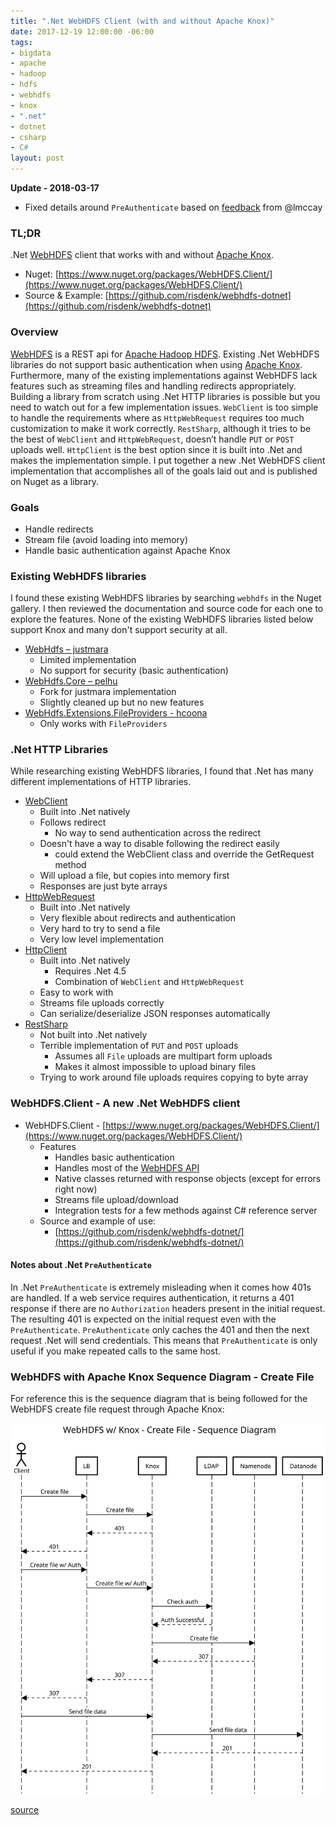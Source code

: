```yaml
---
title: ".Net WebHDFS Client (with and without Apache Knox)"
date: 2017-12-19 12:00:00 -06:00
tags:
- bigdata
- apache
- hadoop
- hdfs
- webhdfs
- knox
- ".net"
- dotnet
- csharp
- C#
layout: post
---
```


**Update - 2018-03-17**
* Fixed details around `PreAuthenticate` based on [feedback](https://twitter.com/lmccay/status/975030361439789056) from @lmccay

### TL;DR
.Net [WebHDFS](https://hadoop.apache.org/docs/current/hadoop-project-dist/hadoop-hdfs/WebHDFS.html) client that works with and without [Apache Knox](https://knox.apache.org).

* Nuget: [https://www.nuget.org/packages/WebHDFS.Client/](https://www.nuget.org/packages/WebHDFS.Client/)
* Source & Example: [https://github.com/risdenk/webhdfs-dotnet](https://github.com/risdenk/webhdfs-dotnet)

### Overview
[WebHDFS](https://hadoop.apache.org/docs/current/hadoop-project-dist/hadoop-hdfs/WebHDFS.html) is a REST api for [Apache Hadoop HDFS](https://hadoop.apache.org). Existing .Net WebHDFS libraries do not support basic authentication when using [Apache Knox](https://knox.apache.org/). Furthermore, many of the existing implementations against WebHDFS lack features such as streaming files and handling redirects appropriately. Building a library from scratch using .Net HTTP libraries is possible but you need to watch out for a few implementation issues. `WebClient` is too simple to handle the requirements where as `HttpWebRequest` requires too much customization to make it work correctly. `RestSharp`, although it tries to be the best of `WebClient` and `HttpWebRequest`, doesn’t handle `PUT` or `POST` uploads well. `HttpClient` is the best option since it is built into .Net and makes the implementation simple. I put together a new .Net WebHDFS client implementation that accomplishes all of the goals laid out and is published on Nuget as a library. 

### Goals
* Handle redirects
* Stream file (avoid loading into memory)
* Handle basic authentication against Apache Knox

### Existing WebHDFS libraries
I found these existing WebHDFS libraries by searching `webhdfs` in the Nuget gallery. I then reviewed the documentation and source code for each one to explore the features. None of the existing WebHDFS libraries listed below support Knox and many don't support security at all.

* [WebHdfs – justmara](https://www.nuget.org/packages/WebHdfs/)
    * Limited implementation
    * No support for security (basic authentication)
* [WebHdfs.Core – pelhu](https://www.nuget.org/packages/WebHdfs.Core/)
    * Fork for justmara implementation
    * Slightly cleaned up but no new features
* [WebHdfs.Extensions.FileProviders - hcoona](https://www.nuget.org/packages/WebHdfs.Extensions.FileProviders/)
    * Only works with `FileProviders`

### .Net HTTP Libraries
While researching existing WebHDFS libraries, I found that .Net has many different implementations of HTTP libraries. 

* [WebClient](https://msdn.microsoft.com/en-us/library/system.net.webclient.aspx)
    * Built into .Net natively
    * Follows redirect
        * No way to send authentication across the redirect
    * Doesn't have a way to disable following the redirect easily
        * could extend the WebClient class and override the GetRequest method
    * Will upload a file, but copies into memory first
    * Responses are just byte arrays
* [HttpWebRequest](https://msdn.microsoft.com/en-us/library/system.net.httpwebrequest.aspx)
    * Built into .Net natively
    * Very flexible about redirects and authentication
    * Very hard to try to send a file
    * Very low level implementation
* [HttpClient](https://msdn.microsoft.com/en-us/library/system.net.http.httpclient.aspx)
    * Built into .Net natively
        * Requires .Net 4.5
        * Combination of `WebClient` and `HttpWebRequest`
    * Easy to work with
    * Streams file uploads correctly
    * Can serialize/deserialize JSON responses automatically
* [RestSharp](http://restsharp.org/)
    * Not built into .Net natively
    * Terrible implementation of `PUT` and `POST` uploads
        * Assumes all `File` uploads are multipart form uploads
        * Makes it almost impossible to upload binary files
    * Trying to work around file uploads requires copying to byte array

### WebHDFS.Client - A new .Net WebHDFS client
* WebHDFS.Client - [https://www.nuget.org/packages/WebHDFS.Client/](https://www.nuget.org/packages/WebHDFS.Client/)
    * Features
        * Handles basic authentication
        * Handles most of the [WebHDFS API](https://hadoop.apache.org/docs/current/hadoop-project-dist/hadoop-hdfs/WebHDFS.html)
        * Native classes returned with response objects (except for errors right now)
        * Streams file upload/download
        * Integration tests for a few methods against C# reference server
    * Source and example of use:
        * [https://github.com/risdenk/webhdfs-dotnet/](https://github.com/risdenk/webhdfs-dotnet/)

#### Notes about .Net `PreAuthenticate`
In .Net `PreAuthenticate` is extremely misleading when it comes how 401s are handled. If a web service requires authentication, it returns a 401 response if there are no `Authorization` headers present in the initial request. The resulting 401 is expected on the initial request even with the `PreAuthenticate`. `PreAuthenticate` only caches the 401 and then the next request .Net will send credentials. This means that `PreAuthenticate` is only useful if you make repeated calls to the same host.

### WebHDFS with Apache Knox Sequence Diagram - Create File
For reference this is the sequence diagram that is being followed for the WebHDFS create file request through Apache Knox:

<img src="/images/posts/2017-12-19/webhdfs_knox_create_file_sequence_diagram.svg" />

[source](https://sequencediagram.org/index.html?initialData=C4S2BsFMAIHVIEYAkAiAxAytA7gemgNIB2A9gB7QC00AwgE6QCGwMaIUV0GkAjgK6QiAYxgoQjAOZ1GAWwBQcxkOAk6tcCEHA5AB0Z1QQkHqLBoAGQBCu-YeONThUmRsGQRk2fMoAggAVXO09oADlZQRIAE0hA93tHFGYHKJi5Gg0tSgA+KwAueiYWaAAzdhirbOJyfIZmGFKoOSqySmy8gBYABgBGOQrs9M1TXK7ewcycyxrC+rKcfB8+YAALPstK52m6krm8aEWVpuc23z985cghAGtoRiXV739WrObcg+WuPiERAGcf4r44CO5GyYRkEWiWyKDRiYIhkGerwAzJ0AOzAlptKYo9H9LLjYY4tIZUwbarcIiRHYcSJJDHZRLAZKQilUmHQWlMuSM5kIslkXIAJh69IGJOAQpFQA)

